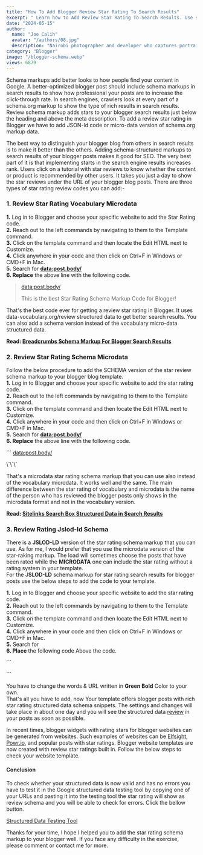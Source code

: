 ```yaml
---
title: "How To Add Blogger Review Star Rating To Search Results"
excerpt: " Learn how to Add Review Star Rating To Search Results. Use schema markup structured rich snippets to add review star rating to blogger."
date: "2024-05-15"
author:
  name: "Joe Calih"
  avatar: "/authors/08.jpg"
  description: "Nairobi photographer and developer who captures portraiture, landscapes, weddings, and photo studios."
category: "Blogger"
image: "/blogger-schema.webp"
views: 6879
---
```



Schema markups add better looks to how people find your content in Google. A better-optimized blogger post should include schema markups in search results to show how professional your posts are to increase the click-through rate. In search engines, crawlers look at every part of a schema.org markup to show the type of rich results in search results. Review schema markup adds stars to your blogger search results just below the heading and above the meta description. To add a review star rating in Blogger we have to add JSON-ld code or micro-data version of schema.org markup data.

The best way to distinguish your blogger blog from others in search results is to make it better than the others. Adding schema-structured markups to search results of your blogger posts makes it good for SEO. The very best part of it is that implementing starts in the search engine results increases rank. Users click on a tutorial with star reviews to know whether the content or product is recommended by other users. It takes you just a day to show the star reviews under the URL of your blogger blog posts. There are three types of star rating review codes you can add:-

### 1. Review Star Rating Vocabulary Microdata

**1.** Log in to Blogger and choose your specific website to add the Star Rating code.  
**2.** Reach out to the left commands by navigating to them to the Template command.  
**3.** Click on the template command and then locate the Edit HTML next to Customize.  
**4.** Click anywhere in your code and then click on Ctrl+F in Windows or CMD+F in Mac.  
**5.** Search for **<data:post.body/>**  
**6. Replace** the above line with the following code.

> <data:post.body/>  
> <div itemscope='' itemtype='http://data-vocabulary.org/Review' style='display:none;'>  
> <span itemprop='itemreviewed'><data:post.title/></span>  
> <span itemprop='reviewer'><data:post.author/></span>  
> <span itemprop='rating'>5</span> of 5  
> <div itemprop='description'><data:post.snippet/></div>  
> </div>
> 
> This is the best Star Rating Schema Markup Code for Blogger!

That's the best code ever for getting a review star rating in Blogger. It uses data-vocabulary.org/review structured data to get better search results. You can also add a schema version instead of the vocabulary micro-data structured data.

**Read: [Breadcrumbs Schema Markup For Blogger Search Results](https://joecalih.co.ke/breadcrumbs-schema-markup-for-blogger-website/)**

### **2. Review Star Rating Schema Microdata**

Follow the below procedure to add the SCHEMA version of the star review schema markup to your blogger blog template.  
**1.** Log in to Blogger and choose your specific website to add the star rating code.  
**2.** Reach out to the left commands by navigating to them to the Template command.  
**3.** Click on the template command and then locate the Edit HTML next to Customize.  
**4.** Click anywhere in your code and then click on Ctrl+F in Windows or CMD+F in Mac.  
**5.** Search for **<data:post.body/>**  
**6. Replace** the above line with the following code.

\`\`\`
<data:post.body/>
<div itemscope='' itemtype='http://schema.org/Review' style='display:none;'>
<div itemprop='itemReviewed' itemscope='' itemtype='http://schema.org/Thing'>
<span itemprop='name'><data:post.title/></span>
</div>
<span itemprop='reviewRating' itemscope='' itemtype='http://schema.org/Rating'>
<meta content='1' itemprop='worstRating'/>
<span itemprop='ratingValue'>4</span>/
<span itemprop='bestRating'>5</span>
</span> stars -
<b>&quot;<span itemprop='name'><data:post.title/></span>&quot; </b>
<span itemprop='author' itemscope='' itemtype='http://schema.org/Person'>
<span itemprop='name'><data:post.author/></span>
</span>
<span itemprop='reviewBody'><data:post.snippet/></span>
</div> 
\`\`\`

That's a microdata star rating schema markup that you can use also instead of the vocabulary microdata. It works well and the same. The main difference between the star rating of vocabulary and microdata is the name of the person who has reviewed the blogger posts only shows in the microdata format and not in the vocabulary version.

**Read: [Sitelinks Search Box Structured Data in Search Results](https://joecalih.co.ke/sitelinks-search-structured-data-for-search-results/)**

### **3. Review Rating Jslod-ld Schema**

There is a **JSLOD-LD** version of the star rating schema markup that you can use. As for me, I would prefer that you use the microdata version of the star-raking markup. The load will sometimes choose the posts that have been rated while the **MICRODATA** one can include the star rating without a rating system in your template.  
For the J**SLOD-LD** schema markup for star rating search results for blogger posts use the below steps to add the code to your template.

**1.** Log in to Blogger and choose your specific website to add the star rating code.  
**2.** Reach out to the left commands by navigating to them to the Template command.  
**3.** Click on the template command and then locate the Edit HTML next to Customize.  
**4.** Click anywhere in your code and then click on Ctrl+F in Windows or CMD+F in Mac.  
**5.** Search for **</head>**  
**6. Place** the following code Above the code.

\`\`\`
<!-- Review Star Rating In Google Search Results -->
<script type='application/ld+json'>
{"@context":"http://schema.org",
"@type":"Review",
"author": {
"@type":"Person",
"name":"YOUR-NAME",
"sameAs":"GOOGLE-PLUS-LINK"},
"url": "<data:blog.canonicalUrl/>",
"datePublished":"2016-03-13T20:00",
"publisher": {
"@type":"Organization",
"name":"WEBSITE-NAME",
"sameAs":"http://www.joecalih.co.ke/"},
"description":"<data:blog.metaDescription/>",
"inLanguage":"en",
"itemReviewed": {
"@type":"Product",
"name": "<data:blog.pageName/>",
"sameAs": "<data:blog.canonicalUrl/>",
"image": "<data:blog.postImageThumbnailUrl/>",
"aggregateRating": {
"@type": "AggregateRating",
"ratingValue": "4",
"bestRating": "5",
"ratingCount": "2"}}}
</script>
<!-- joecalih.co.ke Review Star Rating --> 
\`\`\`

You have to change the words & URL written in **Green Bold** Color to your own.  
That's all you have to add, now Your template offers blogger posts with rich star rating structured data schema snippets. The settings and changes will take place in about one day and you will see the structured data [review](https://whitespark.ca/blog/how-to-use-aggregate-review-schema-to-get-stars-in-the-serps/) in your posts as soon as possible.

In recent times, blogger widgets with rating stars for blogger websites can be generated from websites. Such examples of websites can be [Elfsight](https://elfsight.com/google-reviews-widget/blogger/), [Powr.io](https://www.powr.io/star-rating-for-blogger-how-to-add-to-your-site?src=tutorials), and popular posts with star ratings. Blogger website templates are now created with review star ratings built in. Follow the below steps to check your website template.

#### Conclusion

To check whether your structured data is now valid and has no errors you have to test it in the Google structured data testing tool by copying one of your URLs and pasting it into the testing tool the star rating will show as review schema and you will be able to check for errors. Click the bellow button.

[Structured Data Testing Tool](https://search.google.com/structured-data/testing-tool/u/0/)

Thanks for your time, I hope I helped you to add the star rating schema markup to your blogger well. If you face any difficulty in the exercise, please comment or contact me for more.
